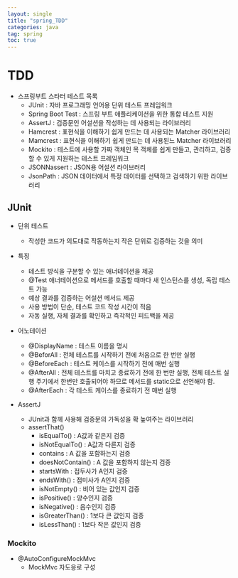 ```yaml
---
layout: single
title: "spring_TDD"
categories: java
tag: spring
toc: true
---
```


# TDD

- 스프링부트 스타터 테스트 목록
    - JUnit : 자바 프로그래밍 언어용 단위 테스트 프레임워크
    - Spring Boot Test : 스프링 부트 애플리케이션을 위한 통합 테스트 지원
    - AssertJ : 검증문인 어설션을 작성하는 데 사용되는 라이브러리
    - Hamcrest : 표현식을 이해하기 쉽게 만드는 데 사용되는 Matcher 라이브러리
    - Mamcrest : 표현식을 이해하기 쉽게 만드는 데 사용된느 Matcher 라이브러리
    - Mockito : 테스트에 사용할 가짜 객체인 목 객체를 쉽게 만들고, 관리하고, 검증할 수 있게 지원하는 테스트 프레임워크
    - JSONNassert : JSON용 어설션 라이브러리
    - JsonPath : JSON 데이터에서 특정 데이터를 선택하고 검색하기 위한 라이브러리

## JUnit

- 단위 테스트
    - 작성한 코드가 의도대로 작동하는지 작은 단위로 검증하는 것을 의미

- 특징
    - 테스트 방식을 구분할 수 있는 애너테이션을 제공
    - @Test 애너테이션으로 메서드를 호출할 때마다 새 인스턴스를 생성, 독립 테스트 가능
    - 예상 결과를 검증하는 어설션 메서드 제공
    - 사용 방법이 단순, 테스트 코드 작성 시간이 적음
    - 자동 실행, 자체 결과를 확인하고 즉각적인 피드백을 제공

- 어노테이션
    - @DisplayName : 테스트 이름을 명시
    - @BeforAll : 전체 테스트를 시작하기 전에 처음으로 한 번만 실행
    - @BeforeEach : 테스트 케이스를 시작하기 전에 매번 실행
    - @AfterAll : 전체 테스트를 마치고 종료하기 전에 한 번만 실행, 전체 테스트 실행 주기에서 한번만 호출되어야 하므로 메서드를 static으로 선언해야 함.
    - @AfterEach : 각 테스트 케이스를 종료하기 전 매번 실행

-  AssertJ
    - JUnit과 함께 사용해 검증문의 가독성을 확 높여주는 라이브러리
    - assertThat()
        - isEqualTo() : A값과 같은지 검증
        - isNotEqualTo() : A값과 다른지 검증
        - contains : A 값을 포함하는지 검증
        - doesNotContain() : A 값을 포함하지 않는지 검증
        - startsWith : 접두사가 A인지 검증
        - endsWith() : 접미사가 A인지 검증
        - isNotEmpty() : 비어 있는 값인지 검증
        - isPositive() : 양수인지 검증
        - isNegative() : 음수인지 검증
        - isGreaterThan() : 1보다 큰 값인지 검증
        - isLessThan() : 1보다 작은 값인지 검증


### Mockito

- @AutoConfigureMockMvc
    - MockMvc 자도응로 구성



